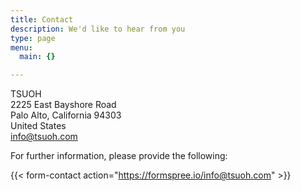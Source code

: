 ```yaml
---
title: Contact
description: We'd like to hear from you
type: page
menu:
  main: {}

---
```



<!--
  This is an example of a custom shortcode that you can put right into your content. You will need to add a form action to the the shortcode to make it work. Check out [Formspree](https://formspree.io/) for a simple, free form service.
-->

TSUOH<br>
2225 East Bayshore Road<br>
Palo Alto, California 94303<br>
United States<br>
info@tsuoh.com

For further information, please provide the following:

{{< form-contact action="https://formspree.io/info@tsuoh.com"  >}}
